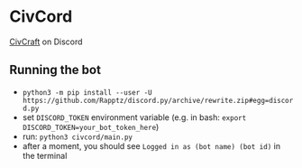 # CivCord

[CivCraft](https://reddit.com/r/CivCraft) on Discord

## Running the bot

- `python3 -m pip install --user -U https://github.com/Rapptz/discord.py/archive/rewrite.zip#egg=discord.py`
- set `DISCORD_TOKEN` environment variable (e.g. in bash: `export DISCORD_TOKEN=your_bot_token_here`)
- run: `python3 civcord/main.py`
- after a moment, you should see `Logged in as (bot name) (bot id)` in the terminal
